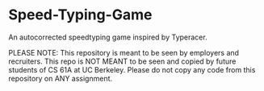 # Speed-Typing-Game
An autocorrected speedtyping game inspired by Typeracer.

PLEASE NOTE: This repository is meant to be seen by employers and recruiters. This repo is NOT MEANT to be seen and copied by future students of CS 61A at UC Berkeley. Please do not copy any code from this repository on ANY assignment.
